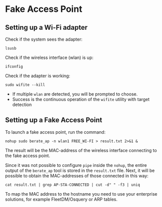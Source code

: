 # Fake Access Point

## Setting up a Wi-Fi adapter

Check if the system sees the adapter:
```
lsusb
```

Check if the wireless interface (wlan) is up:
```
ifconfig
```

Check if the adapter is working:
```
sudo wifite --kill
```

* If multiple `wlan` are detected, you will be prompted to choose.
* Success is the continuous operation of the `wifite` utility with target detection

## Setting up a Fake Access Point

To launch a fake access point, run the command:
```
nohup sudo berate_ap -n wlan1 FREE_WI-FI > result.txt 2>&1 &
```

The result will be the MAC-address of the wireless interface connecting to the fake access point.

Since it was not possible to configure `pipe` inside the `nohup`, the entire output of the `berate_ap` tool is stored in the `result.txt` file. Next, it will be possible to obtain the MAC-addresses of those connected in this way:
```
cat result.txt | grep AP-STA-CONNECTED | cut -d" " -f3 | uniq
```

To map the MAC address to the hostname you need to use your enterprise solutions, for example FleetDM/Osquery or ARP tables.